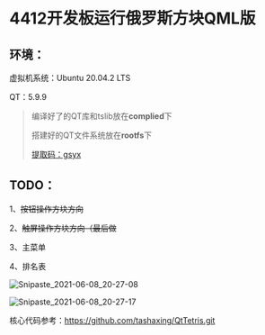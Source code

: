 # 4412开发板运行俄罗斯方块QML版

## 环境：

虚拟机系统：Ubuntu 20.04.2 LTS

QT：5.9.9

> 编译好了的QT库和tslib放在**complied**下
>
> 搭建好的QT文件系统放在**rootfs**下
>
> [提取码：gsyx ](https://pan.baidu.com/s/1-WVIBYT5cj9uRG6p4c4kQQ)

## TODO：

1、~~按钮操作方块方向~~

2、~~触屏操作方块方向（最后做~~

3、主菜单

4、排名表

![Snipaste_2021-06-08_20-27-08](F:\QT\embedded_design_QML\README.assets\Snipaste_2021-06-08_20-27-08.png)

![Snipaste_2021-06-08_20-27-17](F:\QT\embedded_design_QML\README.assets\Snipaste_2021-06-08_20-27-17.png)

核心代码参考：https://github.com/tashaxing/QtTetris.git